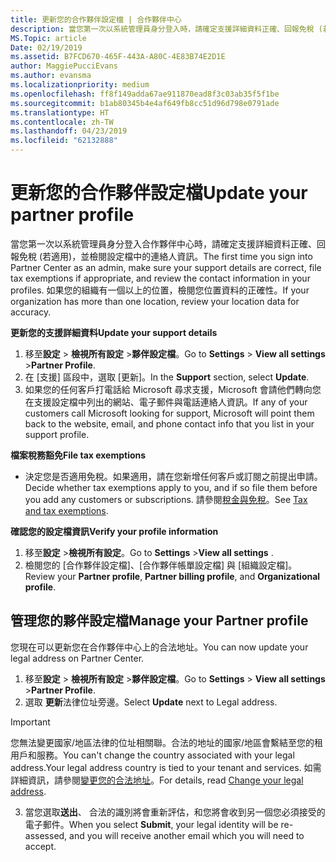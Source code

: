 ```yaml
---
title: 更新您的合作夥伴設定檔 | 合作夥伴中心
description: 當您第一次以系統管理員身分登入時，請確定支援詳細資料正確、回報免稅 (若適用)，並檢閱設定檔中的連絡人資訊。
MS.Topic: article
Date: 02/19/2019
ms.assetid: B7FCD670-465F-443A-A80C-4E83B74E2D1E
author: MaggiePucciEvans
ms.author: evansma
ms.localizationpriority: medium
ms.openlocfilehash: ff8f149adda67ae911870ead8f3c03ab35f5f1be
ms.sourcegitcommit: b1ab80345b4e4af649fb8cc51d96d798e0791ade
ms.translationtype: HT
ms.contentlocale: zh-TW
ms.lasthandoff: 04/23/2019
ms.locfileid: "62132888"
---
```

# <a name="update-your-partner-profile"></a><span data-ttu-id="efe86-103">更新您的合作夥伴設定檔</span><span class="sxs-lookup"><span data-stu-id="efe86-103">Update your partner profile</span></span>


<span data-ttu-id="efe86-104">當您第一次以系統管理員身分登入合作夥伴中心時，請確定支援詳細資料正確、回報免稅 (若適用)，並檢閱設定檔中的連絡人資訊。</span><span class="sxs-lookup"><span data-stu-id="efe86-104">The first time you sign into Partner Center as an admin, make sure your support details are correct, file tax exemptions if appropriate, and review the contact information in your profiles.</span></span> <span data-ttu-id="efe86-105">如果您的組織有一個以上的位置，檢閱您位置資料的正確性。</span><span class="sxs-lookup"><span data-stu-id="efe86-105">If your organization has more than one location, review your location data for accuracy.</span></span>

<span data-ttu-id="efe86-106">**更新您的支援詳細資料**</span><span class="sxs-lookup"><span data-stu-id="efe86-106">**Update your support details**</span></span>

1.  <span data-ttu-id="efe86-107">移至**設定** &gt; **檢視所有設定** &gt;**夥伴設定檔**。</span><span class="sxs-lookup"><span data-stu-id="efe86-107">Go to **Settings** &gt; **View all settings** &gt;**Partner Profile**.</span></span>
2.  <span data-ttu-id="efe86-108">在 \[支援\] 區段中，選取 \[更新\]。</span><span class="sxs-lookup"><span data-stu-id="efe86-108">In the **Support** section, select **Update**.</span></span>
3.  <span data-ttu-id="efe86-109">如果您的任何客戶打電話給 Microsoft 尋求支援，Microsoft 會請他們轉向您在支援設定檔中列出的網站、電子郵件與電話連絡人資訊。</span><span class="sxs-lookup"><span data-stu-id="efe86-109">If any of your customers call Microsoft looking for support, Microsoft will point them back to the website, email, and phone contact info that you list in your support profile.</span></span>

<span data-ttu-id="efe86-110">**檔案稅務豁免**</span><span class="sxs-lookup"><span data-stu-id="efe86-110">**File tax exemptions**</span></span>

-   <span data-ttu-id="efe86-111">決定您是否適用免稅。如果適用，請在您新增任何客戶或訂閱之前提出申請。</span><span class="sxs-lookup"><span data-stu-id="efe86-111">Decide whether tax exemptions apply to you, and if so file them before you add any customers or subscriptions.</span></span> <span data-ttu-id="efe86-112">請參閱[稅金與免稅](tax-and-tax-exemptions.md)。</span><span class="sxs-lookup"><span data-stu-id="efe86-112">See [Tax and tax exemptions](tax-and-tax-exemptions.md).</span></span>

<span data-ttu-id="efe86-113">**確認您的設定檔資訊**</span><span class="sxs-lookup"><span data-stu-id="efe86-113">**Verify your profile information**</span></span>

1.  <span data-ttu-id="efe86-114">移至**設定** &gt;**檢視所有設定**。</span><span class="sxs-lookup"><span data-stu-id="efe86-114">Go to **Settings** &gt;**View all settings** .</span></span> 
2.  <span data-ttu-id="efe86-115">檢閱您的 \[合作夥伴設定檔\]、\[合作夥伴帳單設定檔\] 與 \[組織設定檔\]。</span><span class="sxs-lookup"><span data-stu-id="efe86-115">Review your **Partner profile**, **Partner billing profile**, and **Organizational profile**.</span></span>

## <a name="manage-your-partner-profile"></a><span data-ttu-id="efe86-116">管理您的夥伴設定檔</span><span class="sxs-lookup"><span data-stu-id="efe86-116">Manage your Partner profile</span></span> 

<span data-ttu-id="efe86-117">您現在可以更新您在合作夥伴中心上的合法地址。</span><span class="sxs-lookup"><span data-stu-id="efe86-117">You can now update your legal address on Partner Center.</span></span>

1. <span data-ttu-id="efe86-118">移至**設定** &gt; **檢視所有設定** &gt;**夥伴設定檔**。</span><span class="sxs-lookup"><span data-stu-id="efe86-118">Go to **Settings** &gt; **View all settings** &gt;**Partner Profile**.</span></span>
2. <span data-ttu-id="efe86-119">選取 **更新**法律位址旁邊。</span><span class="sxs-lookup"><span data-stu-id="efe86-119">Select **Update** next to Legal address.</span></span> 

>[!Important]
><span data-ttu-id="efe86-120">您無法變更國家/地區法律的位址相關聯。合法的地址的國家/地區會繫結至您的租用戶和服務。</span><span class="sxs-lookup"><span data-stu-id="efe86-120">You can't change the country associated with your legal address.Your legal address country is tied to your tenant and services.</span></span> <span data-ttu-id="efe86-121">如需詳細資訊，請參閱[變更您的合法地址](https://docs.microsoft.com/office365/admin/manage/change-address-contact-and-more?view=o365-worldwide)。</span><span class="sxs-lookup"><span data-stu-id="efe86-121">For details, read [Change your legal address](https://docs.microsoft.com/office365/admin/manage/change-address-contact-and-more?view=o365-worldwide).</span></span>

3. <span data-ttu-id="efe86-122">當您選取**送出**、 合法的識別將會重新評估，和您將會收到另一個您必須接受的電子郵件。</span><span class="sxs-lookup"><span data-stu-id="efe86-122">When you select **Submit**, your legal identity will be re-assessed, and you will receive another email which you will need to accept.</span></span>



 



